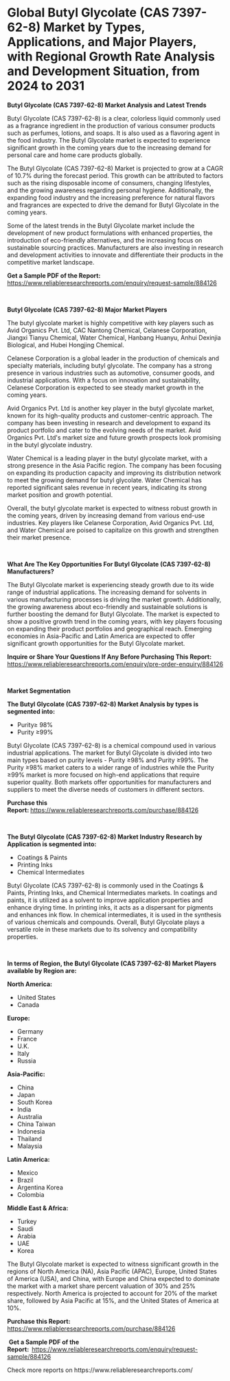 <p><h1>Global Butyl Glycolate (CAS 7397-62-8) Market by Types, Applications, and Major Players, with Regional Growth Rate Analysis and Development Situation, from 2024 to 2031</h1></p><p><strong>Butyl Glycolate (CAS 7397-62-8) Market Analysis and Latest Trends</strong></p>
<p><p>Butyl Glycolate (CAS 7397-62-8) is a clear, colorless liquid commonly used as a fragrance ingredient in the production of various consumer products such as perfumes, lotions, and soaps. It is also used as a flavoring agent in the food industry. The Butyl Glycolate market is expected to experience significant growth in the coming years due to the increasing demand for personal care and home care products globally.</p><p>The Butyl Glycolate (CAS 7397-62-8) Market is projected to grow at a CAGR of 10.7% during the forecast period. This growth can be attributed to factors such as the rising disposable income of consumers, changing lifestyles, and the growing awareness regarding personal hygiene. Additionally, the expanding food industry and the increasing preference for natural flavors and fragrances are expected to drive the demand for Butyl Glycolate in the coming years.</p><p>Some of the latest trends in the Butyl Glycolate market include the development of new product formulations with enhanced properties, the introduction of eco-friendly alternatives, and the increasing focus on sustainable sourcing practices. Manufacturers are also investing in research and development activities to innovate and differentiate their products in the competitive market landscape.</p></p>
<p><strong>Get a Sample PDF of the Report:&nbsp;</strong> <a href="https://www.reliableresearchreports.com/enquiry/request-sample/884126">https://www.reliableresearchreports.com/enquiry/request-sample/884126</a></p>
<p>&nbsp;</p>
<p><strong>Butyl Glycolate (CAS 7397-62-8) Major Market Players</strong></p>
<p><p>The butyl glycolate market is highly competitive with key players such as Avid Organics Pvt. Ltd, CAC Nantong Chemical, Celanese Corporation, Jiangxi Tianyu Chemical, Water Chemical, Hanbang Huanyu, Anhui Dexinjia Biological, and Hubei Hongjing Chemical. </p><p>Celanese Corporation is a global leader in the production of chemicals and specialty materials, including butyl glycolate. The company has a strong presence in various industries such as automotive, consumer goods, and industrial applications. With a focus on innovation and sustainability, Celanese Corporation is expected to see steady market growth in the coming years.</p><p>Avid Organics Pvt. Ltd is another key player in the butyl glycolate market, known for its high-quality products and customer-centric approach. The company has been investing in research and development to expand its product portfolio and cater to the evolving needs of the market. Avid Organics Pvt. Ltd's market size and future growth prospects look promising in the butyl glycolate industry.</p><p>Water Chemical is a leading player in the butyl glycolate market, with a strong presence in the Asia Pacific region. The company has been focusing on expanding its production capacity and improving its distribution network to meet the growing demand for butyl glycolate. Water Chemical has reported significant sales revenue in recent years, indicating its strong market position and growth potential.</p><p>Overall, the butyl glycolate market is expected to witness robust growth in the coming years, driven by increasing demand from various end-use industries. Key players like Celanese Corporation, Avid Organics Pvt. Ltd, and Water Chemical are poised to capitalize on this growth and strengthen their market presence.</p></p>
<p>&nbsp;</p>
<p><strong>What Are The Key Opportunities For Butyl Glycolate (CAS 7397-62-8) Manufacturers?</strong></p>
<p><p>The Butyl Glycolate market is experiencing steady growth due to its wide range of industrial applications. The increasing demand for solvents in various manufacturing processes is driving the market growth. Additionally, the growing awareness about eco-friendly and sustainable solutions is further boosting the demand for Butyl Glycolate. The market is expected to show a positive growth trend in the coming years, with key players focusing on expanding their product portfolios and geographical reach. Emerging economies in Asia-Pacific and Latin America are expected to offer significant growth opportunities for the Butyl Glycolate market.</p></p>
<p><strong>Inquire or Share Your Questions If Any Before Purchasing This Report:</strong> <a href="https://www.reliableresearchreports.com/enquiry/pre-order-enquiry/884126">https://www.reliableresearchreports.com/enquiry/pre-order-enquiry/884126</a></p>
<p>&nbsp;</p>
<p><strong>Market Segmentation</strong></p>
<p><strong>The Butyl Glycolate (CAS 7397-62-8) Market Analysis by types is segmented into:</strong></p>
<p><ul><li>Purity≥ 98%</li><li>Purity ≥99%</li></ul></p>
<p><p>Butyl Glycolate (CAS 7397-62-8) is a chemical compound used in various industrial applications. The market for Butyl Glycolate is divided into two main types based on purity levels - Purity ≥98% and Purity ≥99%. The Purity ≥98% market caters to a wider range of industries while the Purity ≥99% market is more focused on high-end applications that require superior quality. Both markets offer opportunities for manufacturers and suppliers to meet the diverse needs of customers in different sectors.</p></p>
<p><strong>Purchase this Report:&nbsp;</strong><a href="https://www.reliableresearchreports.com/purchase/884126">https://www.reliableresearchreports.com/purchase/884126</a></p>
<p>&nbsp;</p>
<p><strong>The Butyl Glycolate (CAS 7397-62-8) Market Industry Research by Application is segmented into:</strong></p>
<p><ul><li>Coatings & Paints</li><li>Printing Inks</li><li>Chemical Intermediates</li></ul></p>
<p><p>Butyl Glycolate (CAS 7397-62-8) is commonly used in the Coatings & Paints, Printing Inks, and Chemical Intermediates markets. In coatings and paints, it is utilized as a solvent to improve application properties and enhance drying time. In printing inks, it acts as a dispersant for pigments and enhances ink flow. In chemical intermediates, it is used in the synthesis of various chemicals and compounds. Overall, Butyl Glycolate plays a versatile role in these markets due to its solvency and compatibility properties.</p></p>
<p>&nbsp;</p>
<p><strong>In terms of Region, the Butyl Glycolate (CAS 7397-62-8) Market Players available by Region are:</strong></p>
<p>
    <p> <strong> North America: </strong>
        <ul>
            <li>United States</li>
            <li>Canada</li>
        </ul>
        </p> 
    <p> <strong> Europe: </strong>
        <ul>
            <li>Germany</li>
            <li>France</li>
            <li>U.K.</li>
            <li>Italy</li>
            <li>Russia</li>
        </ul>
        </p> 
    <p> <strong> Asia-Pacific: </strong>
        <ul>
            <li>China</li>
            <li>Japan</li>
            <li>South Korea</li>
            <li>India</li>
            <li>Australia</li>
            <li>China Taiwan</li>
            <li>Indonesia</li>
            <li>Thailand</li>
            <li>Malaysia</li>
        </ul>
        </p> 
    <p> <strong> Latin America: </strong>
        <ul>
            <li>Mexico</li>
            <li>Brazil</li>
            <li>Argentina Korea</li>
            <li>Colombia</li>
        </ul>
        </p> 
    <p> <strong> Middle East & Africa: </strong>
        <ul>
            <li>Turkey</li>
            <li>Saudi</li>
            <li>Arabia</li>
            <li>UAE</li>
            <li>Korea</li>
        </ul>
    </p>
    </p>
<p><p>The Butyl Glycolate market is expected to witness significant growth in the regions of North America (NA), Asia Pacific (APAC), Europe, United States of America (USA), and China, with Europe and China expected to dominate the market with a market share percent valuation of 30% and 25% respectively. North America is projected to account for 20% of the market share, followed by Asia Pacific at 15%, and the United States of America at 10%.</p></p>
<p><strong>Purchase this Report: </strong><a href="https://www.reliableresearchreports.com/purchase/884126">https://www.reliableresearchreports.com/purchase/884126</a></p>
<p>&nbsp;<strong>Get a Sample PDF of the Report:&nbsp;&nbsp;</strong><a href="https://www.reliableresearchreports.com/enquiry/request-sample/884126">https://www.reliableresearchreports.com/enquiry/request-sample/884126</a></p>
<p><strong></strong></p>
<p>Check more reports on https://www.reliableresearchreports.com/</p>